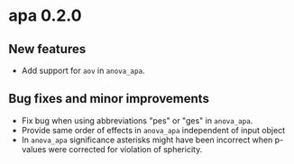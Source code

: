 # apa 0.2.0

## New features

* Add support for `aov` in `anova_apa`.

## Bug fixes and minor improvements

* Fix bug when using abbreviations "pes" or "ges" in `anova_apa`.
* Provide same order of effects in `anova_apa` independent of input object
* In `anova_apa` significance asterisks might have been incorrect when p-values were corrected for violation of sphericity.
